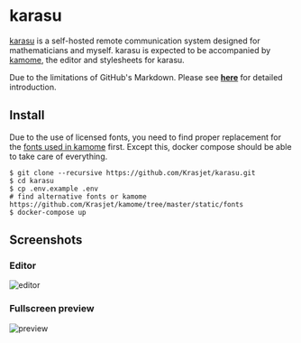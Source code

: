 # karasu

[karasu](https://github.com/Krasjet/karasu) is a self-hosted remote communication system designed for mathematicians and myself. karasu is expected to be accompanied by [kamome](https://github.com/Krasjet/kamome), the editor and style­sheets for karasu.

Due to the limitations of GitHub's Markdown. Please see [**here**](https://krasjet.com/voice/karasu/) for detailed introduction.

## Install

Due to the use of licensed fonts, you need to find proper replacement for the [fonts used in kamome](https://github.com/Krasjet/kamome/tree/master/static/fonts) first. Except this, docker compose should be able to take care of everything.
```
$ git clone --recursive https://github.com/Krasjet/karasu.git
$ cd karasu
$ cp .env.example .env
# find alternative fonts or kamome https://github.com/Krasjet/kamome/tree/master/static/fonts
$ docker-compose up
```

## Screenshots

### Editor

![editor](https://krasjet.com/voice/karasu/imgs/editor.png)

### Fullscreen preview

![preview](https://krasjet.com/voice/karasu/imgs/view.png)
